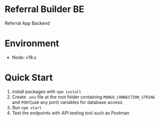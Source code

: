 # Referral Builder BE

Referral App Backend

# Environment

- Node: v18.x

# Quick Start

1. install packages with `npm install`
2. Create `.env` file at the root folder containing `MONGO_CONNECTION_STRING` and `PORT`(use any port) variables for database access.
3. Run `npm start`
4. Test the endpoints with API testing tool such as Postman
